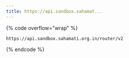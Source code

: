 ```yaml
---
title: https://api.sandbox.sahamat...
---
```


{% code overflow="wrap" %}
```url
https://api.sandbox.sahamati.org.in/router/v2
```
{% endcode %}
